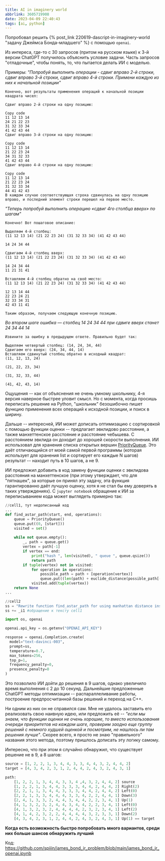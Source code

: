 ```yaml
---
title: AI in imaginery world
abbrlink: 3605719908
date: 2023-04-09 22:40:43
tags: [ai, python]
---
```


Попробовал решить {% post_link 220619-dascript-in-imaginery-world "задачу Джеймса Бонда-младшего" %} с помощью `openai`.

Из интереса, где-то с 30 запросов (притом на русском языке) к 3-й версии ChatGPT получилось объяснить условие задачи. Часть запросов "отладочные", чтобы понять, то, что пытается делать ИИ с моделью.

Примеры:
*"Попробуй выполнить операции - сдвиг вправо 2-й строки, сдвиг вправо 3-й строки, сдвиг вправо 4-й строки. Примени каждую из них к начальной позиции"*
```
Конечно, вот результаты применения операций к начальной позиции квадрата чисел:

Сдвиг вправо 2-й строки на одну позицию:

Copy code
11 12 13 14
24 21 22 23
31 32 33 34
41 42 43 44
Сдвиг вправо 3-й строки на одну позицию:

Copy code
11 12 13 14
21 22 23 24
34 31 32 33
41 42 43 44
Сдвиг вправо 4-й строки на одну позицию:

Copy code
11 12 13 14
21 22 23 24
31 32 33 34
44 41 42 43
В каждом случае соответствующая строка сдвинулась на одну позицию вправо, и последний элемент строки перешел на первое место.
```

*"Теперь попробуй выполнить операцию «сдвиг 4го столбца вверх» по шагам"*

```
Конечно! Вот пошаговое описание:

Выделяем 4-й столбец:
(11 12 13 14) (21 22 23 24) (31 32 33 34) (41 42 43 44)

14 24 34 44

Сдвигаем 4-й столбец вверх:
(11 12 13 14) (21 22 23 24) (31 32 33 34) (41 42 43 44)

14 24 34 44
11 21 31 41

Вставляем 4-й столбец обратно на своё место:
(11 12 13 14) (21 22 23 24) (31 32 33 34) (41 42 43 44)

12 13 14 44
22 23 24 21
32 33 34 31
42 43 11 41

Таким образом, получаем следующую конечную позицию.
```

*Во втором шаге ошибка — столбец 14 24 34 44 при сдвиге вверх станет 24 34 44 14*
```
Извините за ошибку в предыдущем ответе. Правильно будет так:

Выделяем четвертый столбец: (14, 24, 34, 44)
Сдвигаем его вверх: (24, 34, 44, 14)
Вставляем сдвинутый столбец обратно в исходный квадрат:
(11, 12, 13, 24)

(21, 22, 23, 34)

(31, 32, 33, 44)

(41, 42, 43, 14)
```

Ощущения -- как от объяснения не очень умному школьнику, 4-я версия наверное быстрее уловит смысл. Но с момента, когда просишь переписать решение на Python, "школьник" безошибочно пишет функцию применения всех операций к исходной позиции, и поиск в ширину.

Дальше -- интересней, ИИ может дописать оптимизацию с сортировкой с помощью функции оценки -- предлагает эвклидово расстояние, а также манхеттенское расстояние и расстояние чебышева. C расстоянием эвклида он доходит до хорошей скорости выполнения. ИИ использовал для хранения списка открытых вершин [PriorityQueue](https://docs.python.org/3/library/queue.html#queue.PriorityQueue). Это даёт отличающийся от моей самой первой программы (которая использует для хранения list и сортирует его каждые N шагов) результат -- находит путь в 10 шагов, а не 9.

ИИ предложил добавить в код замену функции оценки с эвклидова расстояния на манхеттенское (при этому утверждает, что для "пятнашек", за которые он принял эту задачу, эта функция гарантированно даёт лучшую оценку, хотя я не стал бы ему доверять в таких утверждениях). С `jupyter notebook` обращение к ИИ за переписыванием кода может выглядеть примерно так:

```python
//cell1, тут недописанный код
...
def find_astar_path(start, end, operations):
    queue = PriorityQueue()
    queue.put((0, [start]))
    visited = set()
  
    while not queue.empty():
        _, path = queue.get()
        vertex = path[-1]
        if vertex == end:
            print("hash ", len(visited), " queue ", queue.qsize())
            return path
        if tuple(vertex) not in visited:
            for operation in operations:
                possible_path = path + [operation(vertex)]
                queue.put((len(path) + euclide_distance(possible_path[-1], target), possible_path))
            visited.add(tuple(vertex))
    return None
...

//cell2
ss = "Rewrite function find_astar_path for using manhattan distance instead of euclide distance:\n"
ss += _i1 #обращение к тексту cell1

import os, openai

openai.api_key = os.getenv("OPENAI_API_KEY")

response = openai.Completion.create(
  model="text-davinci-003",
  prompt=ss,
  temperature=0.7,
  max_tokens=256,
  top_p=1,
  frequency_penalty=0,
  presence_penalty=0
)
```

Это позволило ИИ дойти до решения в 9 шагов, однако увеличило время выполнения с 2 до 10 секунд. Дальнейшие предложенные ChatGPT методы оптимизации -- распараллеливание работы, построение предпросчитанной базы решений и переход на С++.


Ни одним из них он не справился сам. Мне не удалось заставить его реализовать свою наивную идею, или предложить её -- *"если мы знаем, что функции оценки не очень хорошие, то вместо использования очереди приоритетов на каждом шаге, проверим заодно еще группу решений с немного худшей оценкой и посмотрим, не нашлось ли там решения лучше"*. Скорее всего, я просто не знаю "правильного" названия этого метода, поэтому пришлось дописать эту логику самому.

Интересно, что при этом я случайно обнаружил, что существует решение не в 9, а 8 шагов:
```python
source = [1, 2, 2, 1, 3, 4, 4, 3, 3, 4, 4, 3, 2, 4, 4, 2]
target = [4, 3, 4, 2, 3, 1, 2, 4, 4, 2, 4, 3, 2, 4, 3, 1]

path:
    [1, 2, 2, 1, 3, 4, 4, 3, 3, 4 ,4, 3, 2, 4, 4, 2] source
    [1, 2, 2, 1, 3, 4, 4, 3, 3, 3, 4, 4, 2, 4, 4, 2] Right(2)
    [2, 2, 1, 1, 3, 4, 4, 3, 3, 3, 4, 4, 2, 4, 4, 2] Left(0)
    [2, 2, 1, 3, 3, 4, 4, 4, 3, 3, 4, 2, 2, 4, 4, 1] Down(3)
    [2, 4, 1, 3, 3, 2, 4, 4, 3, 4, 4, 2, 2, 3, 4, 1] Up(1)
    [4, 1, 3, 2, 3, 2, 4, 4, 3, 4, 4, 2, 2, 3, 4, 1] Left(0)
    [4, 1, 3, 2, 3, 2, 4, 4, 4, 4, 2, 3, 2, 3, 4, 1] Left(2)
    [4, 1, 4, 2, 3, 2, 2, 4, 4, 4, 4, 3, 2, 3, 3, 1] Down(2)
    [4, 3, 4, 2, 3, 1, 2, 4, 4, 2, 4, 3, 2, 4, 3, 1] Up(1) == target
```


**Когда есть возможность быстро попробовать много вариантов, среди них больше шансов обнаружить лучший**

Код: https://github.com/spiiin/james_bond_jr_problem/blob/main/james_bond_jr_openai.ipynb
